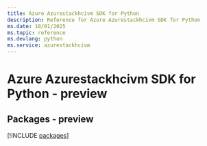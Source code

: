 ```yaml
---
title: Azure Azurestackhcivm SDK for Python
description: Reference for Azure Azurestackhcivm SDK for Python
ms.date: 10/01/2025
ms.topic: reference
ms.devlang: python
ms.service: azurestackhcivm
---
```

# Azure Azurestackhcivm SDK for Python - preview
## Packages - preview
[!INCLUDE [packages](azurestackhcivm-index.md)]